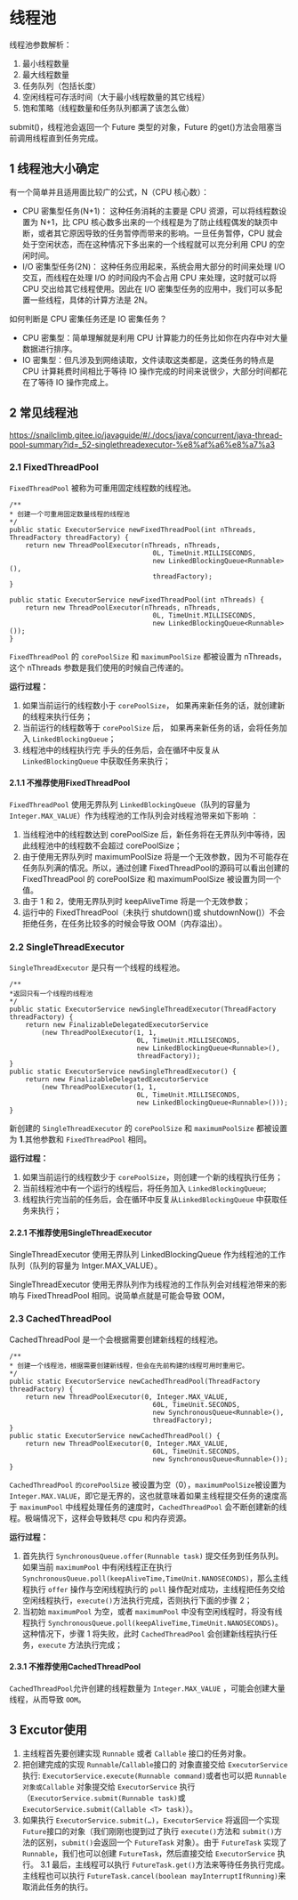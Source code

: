 # 线程池

线程池参数解析：

1. 最小线程数量
2. 最大线程数量
3. 任务队列（包括长度）
4. 空闲线程可存活时间（大于最小线程数量的其它线程）
5. 饱和策略（线程数量和任务队列都满了该怎么做）

submit()，线程池会返回一个 Future 类型的对象，Future 的get()方法会阻塞当前调用线程直到任务完成。

## 1 线程池大小确定

有一个简单并且适用面比较广的公式，N（CPU 核心数）：

* CPU 密集型任务(N+1)： 这种任务消耗的主要是 CPU 资源，可以将线程数设置为 N+1，比 CPU 核心数多出来的一个线程是为了防止线程偶发的缺页中断，或者其它原因导致的任务暂停而带来的影响。一旦任务暂停，CPU 就会处于空闲状态，而在这种情况下多出来的一个线程就可以充分利用 CPU 的空闲时间。
* I/O 密集型任务(2N)： 这种任务应用起来，系统会用大部分的时间来处理 I/O 交互，而线程在处理 I/O 的时间段内不会占用 CPU 来处理，这时就可以将 CPU 交出给其它线程使用。因此在 I/O 密集型任务的应用中，我们可以多配置一些线程，具体的计算方法是 2N。

如何判断是 CPU 密集任务还是 IO 密集任务？

* CPU 密集型：简单理解就是利用 CPU 计算能力的任务比如你在内存中对大量数据进行排序。
* IO 密集型：但凡涉及到网络读取，文件读取这类都是，这类任务的特点是 CPU 计算耗费时间相比于等待 IO 操作完成的时间来说很少，大部分时间都花在了等待 IO 操作完成上。

## 2 常见线程池

https://snailclimb.gitee.io/javaguide/#/./docs/java/concurrent/java-thread-pool-summary?id=_52-singlethreadexecutor-%e8%af%a6%e8%a7%a3

### 2.1 FixedThreadPool

`FixedThreadPool` 被称为可重用固定线程数的线程池。

```
/**
* 创建一个可重用固定数量线程的线程池
*/
public static ExecutorService newFixedThreadPool(int nThreads, ThreadFactory threadFactory) {
    return new ThreadPoolExecutor(nThreads, nThreads,
                                    0L, TimeUnit.MILLISECONDS,
                                    new LinkedBlockingQueue<Runnable>(),
                                    threadFactory);
}

public static ExecutorService newFixedThreadPool(int nThreads) {
    return new ThreadPoolExecutor(nThreads, nThreads,
                                    0L, TimeUnit.MILLISECONDS,
                                    new LinkedBlockingQueue<Runnable>());
}
```

`FixedThreadPool` 的 `corePoolSize` 和 `maximumPoolSize` 都被设置为 nThreads，这个 nThreads 参数是我们使用的时候自己传递的。

**运行过程：**

1. 如果当前运行的线程数小于 `corePoolSize`， 如果再来新任务的话，就创建新的线程来执行任务；
2. 当前运行的线程数等于 `corePoolSize` 后， 如果再来新任务的话，会将任务加入 `LinkedBlockingQueue`；
3. 线程池中的线程执行完 手头的任务后，会在循环中反复从 `LinkedBlockingQueue` 中获取任务来执行；

#### 2.1.1 不推荐使用FixedThreadPool

`FixedThreadPool` 使用无界队列 `LinkedBlockingQueue`（队列的容量为 `Integer.MAX_VALUE`）作为线程池的工作队列会对线程池带来如下影响 ：

1. 当线程池中的线程数达到 corePoolSize 后，新任务将在无界队列中等待，因此线程池中的线程数不会超过 corePoolSize；
2. 由于使用无界队列时 maximumPoolSize 将是一个无效参数，因为不可能存在任务队列满的情况。所以，通过创建 FixedThreadPool的源码可以看出创建的 FixedThreadPool 的 corePoolSize 和 maximumPoolSize 被设置为同一个值。
3. 由于 1 和 2，使用无界队列时 keepAliveTime 将是一个无效参数；
4. 运行中的 FixedThreadPool（未执行 shutdown()或 shutdownNow()）不会拒绝任务，在任务比较多的时候会导致 OOM（内存溢出）。

### 2.2 SingleThreadExecutor

`SingleThreadExecutor` 是只有一个线程的线程池。

```
/**
*返回只有一个线程的线程池
*/
public static ExecutorService newSingleThreadExecutor(ThreadFactory threadFactory) {
    return new FinalizableDelegatedExecutorService
        (new ThreadPoolExecutor(1, 1,
                                0L, TimeUnit.MILLISECONDS,
                                new LinkedBlockingQueue<Runnable>(),
                                threadFactory));
}
public static ExecutorService newSingleThreadExecutor() {
    return new FinalizableDelegatedExecutorService
        (new ThreadPoolExecutor(1, 1,
                                0L, TimeUnit.MILLISECONDS,
                                new LinkedBlockingQueue<Runnable>()));
}
```

新创建的 `SingleThreadExecutor` 的 `corePoolSize` 和 `maximumPoolSize` 都被设置为 **1**.其他参数和 `FixedThreadPool` 相同。

**运行过程：**

1. 如果当前运行的线程数少于 `corePoolSize`，则创建一个新的线程执行任务；
2. 当前线程池中有一个运行的线程后，将任务加入 `LinkedBlockingQueue`;
3. 线程执行完当前的任务后，会在循环中反复从`LinkedBlockingQueue` 中获取任务来执行；

#### 2.2.1 不推荐使用SingleThreadExecutor

SingleThreadExecutor 使用无界队列 LinkedBlockingQueue 作为线程池的工作队列（队列的容量为 Intger.MAX_VALUE）。

SingleThreadExecutor 使用无界队列作为线程池的工作队列会对线程池带来的影响与 FixedThreadPool 相同。说简单点就是可能会导致 OOM，

### 2.3 CachedThreadPool

CachedThreadPool 是一个会根据需要创建新线程的线程池。

```
/**
* 创建一个线程池，根据需要创建新线程，但会在先前构建的线程可用时重用它。
*/
public static ExecutorService newCachedThreadPool(ThreadFactory threadFactory) {
    return new ThreadPoolExecutor(0, Integer.MAX_VALUE,
                                    60L, TimeUnit.SECONDS,
                                    new SynchronousQueue<Runnable>(),
                                    threadFactory);
}
public static ExecutorService newCachedThreadPool() {
    return new ThreadPoolExecutor(0, Integer.MAX_VALUE,
                                    60L, TimeUnit.SECONDS,
                                    new SynchronousQueue<Runnable>());
}
```

`CachedThreadPool` `的corePoolSize` 被设置为空（0），`maximumPoolSize`被设置为 `Integer.MAX.VALUE`，即它是无界的，这也就意味着如果主线程提交任务的速度高于 `maximumPool` 中线程处理任务的速度时，`CachedThreadPool` 会不断创建新的线程。极端情况下，这样会导致耗尽 cpu 和内存资源。

**运行过程：**

1. 首先执行 `SynchronousQueue.offer(Runnable task)` 提交任务到任务队列。如果当前 `maximumPool` 中有闲线程正在执行 `SynchronousQueue.poll(keepAliveTime,TimeUnit.NANOSECONDS)`，那么主线程执行 `offer` 操作与空闲线程执行的 `poll` 操作配对成功，主线程把任务交给空闲线程执行，`execute()`方法执行完成，否则执行下面的步骤 2；
2. 当初始 `maximumPool` 为空，或者 `maximumPool` 中没有空闲线程时，将没有线程执行 `SynchronousQueue.poll(keepAliveTime,TimeUnit.NANOSECONDS)`。这种情况下，步骤 1 将失败，此时 `CachedThreadPool` 会创建新线程执行任务，`execute` 方法执行完成；

#### 2.3.1 不推荐使用CachedThreadPool

`CachedThreadPool`允许创建的线程数量为 `Integer.MAX_VALUE` ，可能会创建大量线程，从而导致 `OOM`。

## 3 Excutor使用

1. 主线程首先要创建实现 `Runnable` 或者 `Callable` 接口的任务对象。
2. 把创建完成的实现 `Runnable`/`Callable`接口的 对象直接交给 `ExecutorService` 执行: `ExecutorService.execute(Runnable command)`或者也可以把 `Runnable` `对象或Callable` 对象提交给 `ExecutorService` 执行（`ExecutorService.submit(Runnable task)`或 `ExecutorService.submit(Callable <T> task)`）。
3. 如果执行 `ExecutorService.submit(…)`，`ExecutorService` 将返回一个实现`Future`接口的对象（我们刚刚也提到过了执行 `execute()`方法和 `submit()`方法的区别，`submit()`会返回一个 `FutureTask` 对象）。由于 `FutureTask` 实现了 `Runnable`，我们也可以创建 `FutureTask`，然后直接交给 `ExecutorService` 执行。
    3.1 最后，主线程可以执行 `FutureTask.get()`方法来等待任务执行完成。主线程也可以执行 `FutureTask.cancel(boolean mayInterruptIfRunning)`来取消此任务的执行。